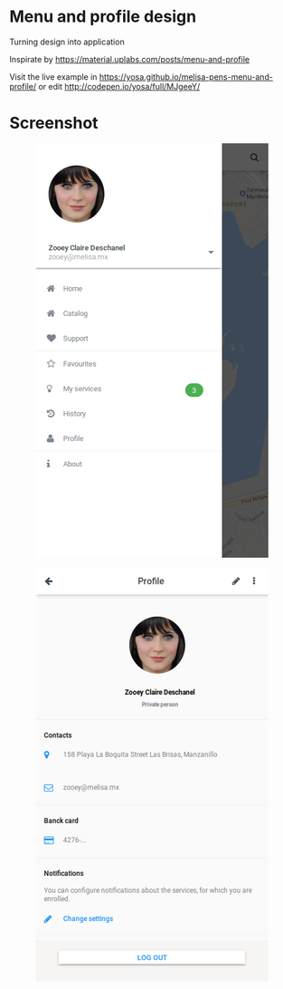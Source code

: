# Menu and profile design
Turning design into application

Inspirate by https://material.uplabs.com/posts/menu-and-profile

Visit the live example in https://yosa.github.io/melisa-pens-menu-and-profile/
or edit http://codepen.io/yosa/full/MJgeeY/

# Screenshot

<p align="center">
    <img src="https://raw.githubusercontent.com/yosa/melisa-pens-menu-and-profile/master/screenshot/menu.png">
</p>

<p align="center">
    <img src="https://raw.githubusercontent.com/yosa/melisa-pens-menu-and-profile/master/screenshot/profile.png">
</p>